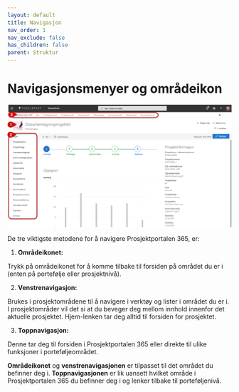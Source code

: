 ```yaml
---
layout: default
title: Navigasjon
nav_order: 1
nav_exclude: false
has_children: false
parent: Struktur
---
```


# Navigasjonsmenyer og områdeikon

![Skjermbilde fra porteføljeoversikten](./media/image3.png)

De tre viktigste metodene for å navigere Prosjektportalen 365, er:

1.  **Områdeikonet:** 

Trykk på områdeikonet for å komme tilbake til forsiden på området du er i (enten på portefølje eller prosjektnivå).

2.  **Venstrenavigasjon:** 

Brukes i prosjektområdene til å navigere i verktøy og lister i området du er i. I prosjektområder vil det si at du beveger deg mellom innhold innenfor det aktuelle prosjektet. Hjem-lenken tar deg alltid til forsiden for prosjektet.

3.  **Toppnavigasjon:** 

Denne tar deg til forsiden i Prosjektportalen 365 eller direkte til ulike funksjoner i porteføljeområdet.

**Områdeikonet** og **venstrenavigasjonen** er tilpasset til det området du befinner deg i. **Toppnavigasjonen** er lik uansett hvilket område i Prosjektportalen 365 du befinner deg i og lenker tilbake til porteføljenivå.